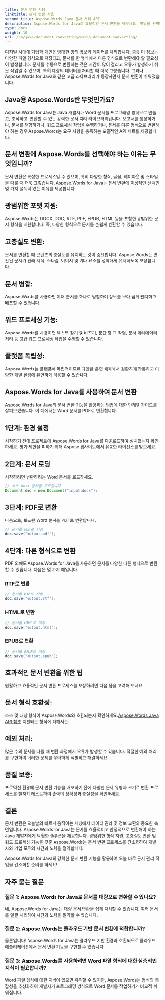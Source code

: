 ```yaml
---
title: 문서 변환 사용
linktitle: 문서 변환 사용
second_title: Aspose.Words Java 문서 처리 API
description: Aspose.Words for Java로 효율적인 문서 변환을 배우세요. 파일을 완벽하게 변환, 병합 및 처리하세요. 하나의 강력한 라이브러리로 워크플로를 간소화하세요.
type: docs
weight: 10
url: /ko/java/document-converting/using-document-converting/
---
```


디지털 시대에 기업과 개인은 방대한 양의 정보와 데이터를 처리합니다. 종종 이 정보는 다양한 파일 형식으로 저장되고, 문서를 한 형식에서 다른 형식으로 변환해야 할 필요성이 발생합니다. 문서를 수동으로 변환하는 것은 시간이 많이 걸리고 오류가 발생하기 쉬운 작업일 수 있으며, 특히 대량의 데이터를 처리할 때 더욱 그렇습니다. 그러나 Aspose.Words for Java와 같은 고급 라이브러리가 등장하면서 문서 변환이 쉬워졌습니다.

## Java용 Aspose.Words란 무엇인가요?

Aspose.Words for Java는 Java 개발자가 Word 문서를 프로그래밍 방식으로 만들고, 조작하고, 변환할 수 있는 강력한 문서 처리 라이브러리입니다. 보고서를 생성하거나, 문서를 병합하거나, 워드 프로세싱 작업을 수행하거나, 문서를 다른 형식으로 변환해야 하는 경우 Aspose.Words는 요구 사항을 충족하는 포괄적인 API 세트를 제공합니다.

## 문서 변환에 Aspose.Words를 선택해야 하는 이유는 무엇입니까?

문서 변환은 복잡한 프로세스일 수 있으며, 특히 다양한 형식, 글꼴, 레이아웃 및 스타일을 다룰 때 더욱 그렇습니다. Aspose.Words for Java는 문서 변환에 이상적인 선택인 몇 가지 설득력 있는 이유를 제공합니다.

## 광범위한 포맷 지원: 
Aspose.Words는 DOCX, DOC, RTF, PDF, EPUB, HTML 등을 포함한 광범위한 문서 형식을 지원합니다. 즉, 다양한 형식으로 문서를 손쉽게 변환할 수 있습니다.

## 고충실도 변환: 
문서를 변환할 때 콘텐츠의 충실도를 유지하는 것이 중요합니다. Aspose.Words는 변환된 문서가 원래 서식, 스타일, 이미지 및 기타 요소를 정확하게 유지하도록 보장합니다.

## 문서 병합: 
Aspose.Words를 사용하면 여러 문서를 하나로 병합하여 정보를 보다 쉽게 관리하고 배포할 수 있습니다.

## 워드 프로세싱 기능: 
Aspose.Words를 사용하면 텍스트 찾기 및 바꾸기, 문단 및 표 작업, 문서 메타데이터 처리 등 고급 워드 프로세싱 작업을 수행할 수 있습니다.

## 플랫폼 독립성: 
Aspose.Words는 플랫폼에 독립적이므로 다양한 운영 체제에서 원활하게 작동하고 다양한 개발 환경에 유연하게 적응할 수 있습니다.

## Aspose.Words for Java를 사용하여 문서 변환

Aspose.Words for Java의 문서 변환 기능을 활용하는 방법에 대한 단계별 가이드를 살펴보겠습니다. 이 예에서는 Word 문서를 PDF로 변환합니다.

## 1단계: 환경 설정

시작하기 전에 프로젝트에 Aspose.Words for Java를 다운로드하여 설치했는지 확인하세요. 평가 제한을 피하기 위해 Aspose 웹사이트에서 유효한 라이선스를 받으세요.

## 2단계: 문서 로딩

시작하려면 변환하려는 Word 문서를 로드하세요.

```java
// 소스 Word 문서를 로드합니다
Document doc = new Document("input.docx");
```

## 3단계: PDF로 변환

다음으로, 로드된 Word 문서를 PDF로 변환합니다.

```java
// 문서를 PDF로 저장
doc.save("output.pdf");
```

## 4단계: 다른 형식으로 변환

PDF 외에도 Aspose.Words for Java를 사용하면 문서를 다양한 다른 형식으로 변환할 수 있습니다. 다음은 몇 가지 예입니다.

### RTF로 변환

```java
// 문서를 RTF로 저장
doc.save("output.rtf");
```

### HTML로 변환

```java
// 문서를 HTML로 저장
doc.save("output.html");
```

### EPUB로 변환

```java
// 문서를 EPUB로 저장
doc.save("output.epub");
```

## 효과적인 문서 변환을 위한 팁

원활하고 효율적인 문서 변환 프로세스를 보장하려면 다음 팁을 고려해 보세요.

## 문서 형식 호환성: 
소스 및 대상 형식이 Aspose.Words와 호환되는지 확인하세요.[Aspose.Words Java API 참조](https://reference.aspose.com/words/java/) 지원되는 형식에 대해서는.

## 예외 처리: 
많은 수의 문서를 다룰 때 변환 과정에서 오류가 발생할 수 있습니다. 적절한 예외 처리를 구현하여 이러한 문제를 우아하게 식별하고 해결하세요.

## 품질 보증: 
프로덕션 환경에 문서 변환 기능을 배포하기 전에 다양한 문서 유형과 크기로 변환 프로세스를 철저히 테스트하여 출력의 정확성과 충실성을 확인하세요.

## 결론

문서 변환은 오늘날의 빠르게 움직이는 세상에서 데이터 관리 및 정보 교환의 중요한 측면입니다. Aspose.Words for Java는 문서를 효율적이고 안정적으로 변환해야 하는 Java 개발자에게 탁월한 솔루션을 제공합니다. 광범위한 형식 지원, 고충실도 변환 및 워드 프로세싱 기능을 갖춘 Aspose.Words는 문서 변환 프로세스를 간소화하여 개발자와 기업 모두의 시간과 노력을 절약합니다.

Aspose.Words for Java의 강력한 문서 변환 기능을 활용하여 오늘 바로 문서 관리 작업을 간소화할 준비를 하세요!

## 자주 묻는 질문

### 질문 1: Aspose.Words for Java로 문서를 대량으로 변환할 수 있나요?

네, Aspose.Words for Java는 대량 문서 변환을 쉽게 처리할 수 있습니다. 여러 문서를 일괄 처리하여 시간과 노력을 절약할 수 있습니다.

### 질문 2: Aspose.Words는 클라우드 기반 문서 변환에 적합합니까?

물론입니다! Aspose.Words for Java는 클라우드 기반 환경과 호환되므로 클라우드 애플리케이션에서 문서 변환 기능을 구현할 수 있습니다.

### 질문 3: Aspose.Words를 사용하려면 Word 파일 형식에 대한 심층적인 지식이 필요합니까?

Word 파일 형식에 대한 지식이 있으면 유익할 수 있지만, Aspose.Words는 형식의 복잡성을 추상화하여 개발자가 프로그래밍 방식으로 Word 문서를 작업하기가 비교적 쉬워집니다.